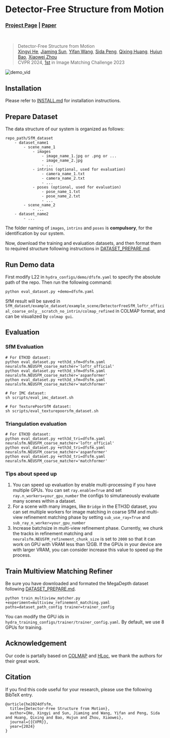 # Detector-Free Structure from Motion
### [Project Page](https://zju3dv.github.io/DetectorFreeSfM/) | [Paper](https://zju3dv.github.io/DetectorFreeSfM/files/main_paper_with_sup.pdf)
<br/>

> Detector-Free Structure from Motion                                                                                                                                                
> [Xingyi He](https://github.com/hxy-123/), [Jiaming Sun](https://jiamingsun.ml), [Yifan Wang](https://github.com/wyf2020), [Sida Peng](https://pengsida.net/), [Qixing Huang](https://www.cs.utexas.edu/~huangqx/), [Hujun Bao](http://www.cad.zju.edu.cn/home/bao/), [Xiaowei Zhou](https://xzhou.me)                              
> CVPR 2024, [1st](https://www.kaggle.com/competitions/image-matching-challenge-2023/discussion/417407) in Image Matching Challenge 2023

![demo_vid](assets/demo.gif)

## Installation

Please refer to [INSTALL.md](INSTALL.md) for installation instructions.

## Prepare Dataset
The data structure of our system is organized as follows:
```
repo_path/SfM_dataset
    - dataset_name1
        - scene_name_1
            - images
                - image_name_1.jpg or .png or ...
                - image_name_2.jpg
                - ...
            - intrins (optional, used for evaluation)
                - camera_name_1.txt
                - camera_name_2.txt
                - ...
            - poses (optional, used for evaluation)
                - pose_name_1.txt
                - pose_name_2.txt
                - ...
        - scene_name_2
            - ...
    - dataset_name2
        - ...
```
The folder naming of `images`, `intrins` and `poses` is **compulsory**, for the identification by our system.

Now, download the training and evaluation datasets, and then format them to required structure following instructions in [DATASET_PREPARE.md](DATASET_PREPARE.md).

## Run Demo data
First modify L22 in `hydra_configs/demo/dfsfm.yaml` to specify the absolute path of the repo.
Then run the following command:
```
python eval_dataset.py +demo=dfsfm.yaml
```
SfM result will be saved in `SfM_dataset/example_dataset/example_scene/DetectorFreeSfM_loftr_official_coarse_only__scratch_no_intrin/colmap_refined` in COLMAP format, and can be visualized by `colmap gui`.

## Evaluation
### SfM Evaluation
```
# For ETH3D dataset:
python eval_dataset.py +eth3d_sfm=dfsfm.yaml neuralsfm.NEUSFM_coarse_matcher='loftr_official'
python eval_dataset.py +eth3d_sfm=dfsfm.yaml neuralsfm.NEUSFM_coarse_matcher='aspanformer'
python eval_dataset.py +eth3d_sfm=dfsfm.yaml neuralsfm.NEUSFM_coarse_matcher='matchformer'

# For IMC dataset:
sh scripts/eval_imc_dataset.sh

# For TexturePoorSfM dataset:
sh scripts/eval_texturepoorsfm_dataset.sh
```
### Triangulation evaluation

```
# For ETH3D dataset:
python eval_dataset.py +eth3d_tri=dfsfm.yaml neuralsfm.NEUSFM_coarse_matcher='loftr_official'
python eval_dataset.py +eth3d_tri=dfsfm.yaml neuralsfm.NEUSFM_coarse_matcher='aspanformer'
python eval_dataset.py +eth3d_tri=dfsfm.yaml neuralsfm.NEUSFM_coarse_matcher='matchformer'
```

### Tips about speed up
1. You can speed up evaluation by enable multi-processing if you have multiple GPUs.
You can set `ray.enable=True` and set `ray.n_workers=your_gpu_number` the configs to simutaneously evaluate many scenes within a dataset.
2. For a scene with many images, like `Bridge` in the ETH3D dataset, you can set multiple workers for image matching in coarse SfM and multi-view refinement matching phase by setting `sub_use_ray=True` and `sub_ray_n_worker=your_gpu_number`
3. Increase batchsize in multi-view refinement phase. Currently, we chunk the tracks in refinement matching and `neuralsfm.NEUSFM_refinement_chunk_size` is set to `2000` so that it can work on GPU with VRAM less than 12GB. If the GPUs in your device are with larger VRAM, you can consider increase this value to speed up the process.

## Train Multiview Matching Refiner
Be sure you have downloaded and formated the MegaDepth dataset following [DATASET_PREPARE.md](DATASET_PREPARE.md).
```
python train_multiview_matcher.py +experiment=multiview_refinement_matching.yaml paths=dataset_path_config trainer=trainer_config
```
You can modify the GPU ids in `hydra_training_configs/trainer/trainer_config.yaml`. By default, we use 8 GPUs for training.

## Acknowledgement
Our code is partally based on [COLMAP](https://github.com/colmap/colmap) and [HLoc](https://github.com/cvg/Hierarchical-Localization), we thank the authors for their great work.

## Citation
If you find this code useful for your research, please use the following BibTeX entry.
```
@article{he2024dfsfm,
  title={Detector-Free Structure from Motion},
  author={He, Xingyi and Sun, Jiaming and Wang, Yifan and Peng, Sida and Huang, Qixing and Bao, Hujun and Zhou, Xiaowei},
  journal={{CVPR}},
  year={2024}
}
```